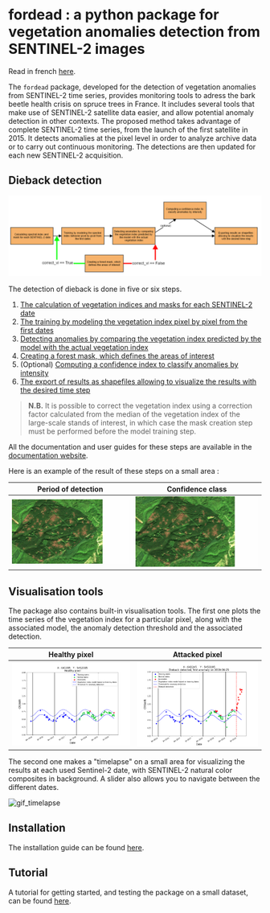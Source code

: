 # fordead : a python package for vegetation anomalies detection from SENTINEL-2 images

Read in french [here](https://gitlab.com/fordead/fordead_package/-/blob/master/README_fr.md).

The `fordead` package, developed for the detection of vegetation anomalies from SENTINEL-2 time series, provides monitoring tools to adress the bark beetle health crisis on spruce trees in France. It includes several tools that make use of SENTINEL-2 satellite data easier, and allow potential anomaly detection in other contexts. The proposed method takes advantage of complete SENTINEL-2 time series, from the launch of the first satellite in 2015. It detects anomalies at the pixel level in order to analyze archive data or to carry out continuous monitoring. The detections are then updated for each new SENTINEL-2 acquisition.

## Dieback detection

![diagramme_general_english](docs/user_guides/english/Diagrams/Diagramme_general.png "diagramme_general_english")

The detection of dieback is done in five or six steps.
1. [The calculation of vegetation indices and masks for each SENTINEL-2 date](https://fordead.gitlab.io/fordead_package/docs/user_guides/english/01_compute_masked_vegetationindex/)
2. [The training by modeling the vegetation index pixel by pixel from the first dates](https://fordead.gitlab.io/fordead_package/docs/user_guides/english/02_train_model/)
3. [Detecting anomalies by comparing the vegetation index predicted by the model with the actual vegetation index](https://fordead.gitlab.io/fordead_package/docs/user_guides/english/03_dieback_detection/)
4. [Creating a forest mask, which defines the areas of interest](https://fordead.gitlab.io/fordead_package/docs/user_guides/english/04_compute_forest_mask/)
5. (Optional) [Computing a confidence index to classify anomalies by intensity](https://fordead.gitlab.io/fordead_package/docs/user_guides/english/05_compute_confidence/)
6. [The export of results as shapefiles allowing to visualize the results with the desired time step](https://fordead.gitlab.io/fordead_package/docs/user_guides/english/06_export_results/)

> **N.B.** It is possible to correct the vegetation index using a correction factor calculated from the median of the vegetation index of the large-scale stands of interest, in which case the mask creation step must be performed before the model training step.

All the documentation and user guides for these steps are available in the [documentation website](https://fordead.gitlab.io/fordead_package/).

Here is an example of the result of these steps on a small area :

Period of detection | Confidence class
:-------------------------:|:-------------------------:
![gif_results_original](docs/Tutorial/Figures/gif_results_original.gif "gif_results_original") | ![gif_results_confidence](docs/Tutorial/Figures/gif_results_confidence.gif "gif_results_confidence")

## Visualisation tools

The package also contains built-in visualisation tools. 
The first one plots the time series of the vegetation index for a particular pixel, along with the associated model, the anomaly detection threshold and the associated detection.

Healthy pixel | Attacked pixel
:-------------------------:|:-------------------------:
![graph_healthy](docs/Tutorial/Figures/graph_healthy.png "graph_healthy") | ![graph_dieback](docs/Tutorial/Figures/graph_dieback.png "graph_dieback")

The second one makes a "timelapse" on a small area for visualizing the results at each used Sentinel-2 date, with SENTINEL-2 natural color composites in background. A slider also allows you to navigate between the different dates.

![gif_timelapse](docs/Tutorial/Figures/gif_timelapse.gif "gif_timelapse")

## Installation

The installation guide can be found [here](https://fordead.gitlab.io/fordead_package/docs/Installation/).

## Tutorial

A tutorial for getting started, and testing the package on a small dataset, can be found [here](https://fordead.gitlab.io/fordead_package/docs/Tutorial/00_Intro/).

